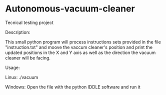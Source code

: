 # Autonomous-vacuum-cleaner
Tecnical testing project

Description:

This small python program will process instructions sets provided in the file "instruction.txt" and moove the vaccum cleaner's position and print the updated positions in the X and Y axis as well as the direction the vacuum cleaner will be facing.

Usage:

Linux:
./vacuum

Windows:
Open the file with the python IDDLE software and run it
